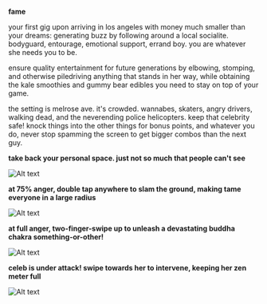 **fame**

your first gig upon arriving in los angeles with money much smaller than your dreams: generating buzz by following around a local socialite. bodyguard, entourage, emotional support, errand boy. you are whatever she needs you to be.

ensure quality entertainment for future generations by elbowing, stomping, and otherwise piledriving anything that stands in her way, while obtaining the kale smoothies and gummy bear edibles you need to stay on top of your game.

the setting is melrose ave. it's crowded. wannabes, skaters, angry drivers, walking dead, and the neverending police helicopters. keep that celebrity safe! knock things into the other things for bonus points, and whatever you do, never stop spamming the screen to get bigger combos than the next guy.


**take back your personal space. just not so much that people can't see**

![Alt text](http://gygias.com/img/screens/f1.jpg "one")


**at 75% anger, double tap anywhere to slam the ground, making tame everyone in a large radius**

![Alt text](http://gygias.com/img/screens/f2.jpg "two")


**at full anger, two-finger-swipe up to unleash a devastating buddha chakra something-or-other!**

![Alt text](http://gygias.com/img/screens/f3.jpg "three")


**celeb is under attack! swipe towards her to intervene, keeping her zen meter full**

![Alt text](http://gygias.com/img/screens/f4.jpg "four")
